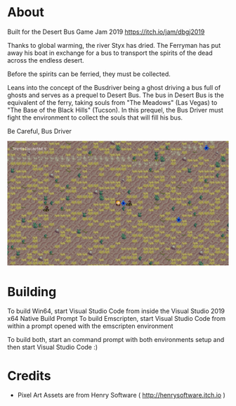# About
Built for the Desert Bus Game Jam 2019 https://itch.io/jam/dbgj2019

Thanks to global warming, the river Styx has dried. The Ferryman has put
away his boat in exchange for a bus to transport the spirits of the dead
across the endless desert.

Before the spirits can be ferried, they must be collected.

Leans into the concept of the Busdriver being a ghost driving a bus full of
ghosts and serves as a prequel to Desert Bus. The bus in Desert Bus is the
equivalent of the ferry, taking souls from "The Meadows" (Las Vegas) to
"The Base of the Black Hills" (Tucson). In this prequel, the Bus Driver
must fight the environment to collect the souls that will fill his bus.

Be Careful, Bus Driver

![Man in Desert surrounded by cactii, rocks, scorpions, and spirits](/assets/screenshot.png)

# Building

To build Win64, start Visual Studio Code from inside the Visual Studio 2019 x64 Native Build Prompt
To build Emscripten, start Visual Studio Code from within a prompt opened with the emscripten environment

To build both, start an command prompt with both environments setup and then start Visual Studio Code :)

# Credits
- Pixel Art Assets are from Henry Software ( http://henrysoftware.itch.io )
